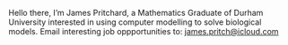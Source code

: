 Hello there, I’m James Pritchard, a Mathematics Graduate of Durham University interested in using computer modelling to solve biological models. Email interesting job oppportunities to: james.pritch@icloud.com

<!---
james0pritchard/james0pritchard is a ✨ special ✨ repository because its `README.md` (this file) appears on your GitHub profile.
You can click the Preview link to take a look at your changes.
--->
